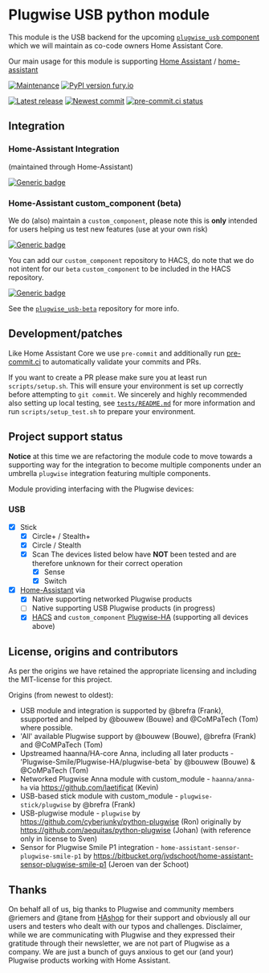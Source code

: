# Plugwise USB python module

This module is the USB backend for the upcoming [`plugwise_usb` component](https://github.com/home-assistant/core/tree/dev/homeassistant/components/plugwise_usb) which we will maintain as co-code owners Home Assistant Core.

Our main usage for this module is supporting [Home Assistant](https://www.home-assistant.io) / [home-assistant](http://github.com/home-assistant/core/)

[![Maintenance](https://img.shields.io/badge/Maintained%3F-yes-green.svg)](https://github.com/plugwise)
[![PyPI version fury.io](https://badge.fury.io/py/plugwise_usb.svg)](https://pypi.python.org/pypi/plugwise_usb/)

[![Latest release](https://github.com/plugwise/python-plugwise-usb/workflows/Latest%20release/badge.svg)](https://github.com/plugwise/python-plugwise-usb/actions)
[![Newest commit](https://github.com/plugwise/python-plugwise-usb/workflows/Latest%20commit/badge.svg)](https://github.com/plugwise/python-plugwise-usb/actions)
[![pre-commit.ci status](https://results.pre-commit.ci/badge/github/plugwise/python-plugwise-usb/main.svg)](https://results.pre-commit.ci/latest/github/plugwise/python-plugwise-usb/main)

## Integration

### Home-Assistant Integration

(maintained through Home-Assistant)

[![Generic badge](https://img.shields.io/badge/HA%20core-no-red.svg)](https://github.com/home-assistant/core/tree/dev/homeassistant/components/plugwise_usb)

### Home-Assistant custom_component (beta)

We do (also) maintain a `custom_component`, please note this is **only** intended for users helping us test new features (use at your own risk)

[![Generic badge](https://img.shields.io/github/v/release/plugwise/plugwise_usb-beta)](https://github.com/plugwise/plugwise_usb-beta)

You can add our `custom_component` repository to HACS, do note that we do not intent for our `beta` `custom_component` to be included in the HACS repository.

[![Generic badge](https://img.shields.io/badge/HACS-add%20our%20repo-yellow.svg)](https://github.com/plugwise/plugwise_usb-beta)

See the [`plugwise_usb-beta`](https://github.com/plugwise/plugwise_usb-beta) repository for more info.

## Development/patches

Like Home Assistant Core we use `pre-commit` and additionally run [pre-commit.ci](http://pre-commit.ci) to automatically validate your commits and PRs.

If you want to create a PR please make sure you at least run `scripts/setup.sh`. This will ensure your environment is set up correctly before attempting to `git commit`. We sincerely and highly recommended also setting up local testing, see [`tests/README.md`](https://github.com/plugwise/python-plugwise-usb/blob/main/tests/README.md) for more information and run `scripts/setup_test.sh` to prepare your environment.

## Project support status

**Notice** at this time we are refactoring the module code to move towards a supporting way for the integration to become multiple components under an umbrella `plugwise` integration featuring multiple components.

Module providing interfacing with the Plugwise devices:

### USB

- [x] Stick
  - [x] Circle+ / Stealth+
  - [x] Circle / Stealth
  - [x] Scan
  The devices listed below have **NOT** been tested and are therefore unknown for their correct operation
    - [x] Sense
    - [x] Switch

- [x] [Home-Assistant](https://home-assistant.io) via
  - [x] Native supporting networked Plugwise products
  - [ ] Native supporting USB Plugwise products (in progress)
  - [x] [HACS](https://hacs.xyz) and `custom_component` [Plugwise-HA](https://github.com/plugwise/plugwise_usb-beta/) (supporting all devices above)

## License, origins and contributors

As per the origins we have retained the appropriate licensing and including the MIT-license for this project.

Origins (from newest to oldest):

- USB module and integration is supported by @brefra (Frank), ssupported and helped by @bouwew (Bouwe) and @CoMPaTech (Tom) where possible.
- 'All' available Plugwise support by @bouwew (Bouwe), @brefra (Frank) and @CoMPaTech (Tom)
- Upstreamed haanna/HA-core Anna, including all later products - 'Plugwise-Smile/Plugwise-HA/plugwise-beta` by @bouwew (Bouwe) & @CoMPaTech (Tom)
- Networked Plugwise Anna module with custom_module - `haanna/anna-ha` via <https://github.com/laetificat> (Kevin)
- USB-based stick module with custom_module - `plugwise-stick/plugwise` by @brefra (Frank)
- USB-plugwise module - `plugwise` by <https://github.com/cyberjunky/python-plugwise> (Ron) originally by <https://github.com/aequitas/python-plugwise> (Johan) (with reference only in license to Sven)
- Sensor for Plugwise Smile P1 integration - `home-assistant-sensor-plugwise-smile-p1` by <https://bitbucket.org/jvdschoot/home-assistant-sensor-plugwise-smile-p1> (Jeroen van der Schoot)

## Thanks

On behalf all of us, big thanks to Plugwise and community members @riemers and @tane from [HAshop](https://hashop.nl) for their support and obviously all our users and testers who dealt with our typos and challenges. Disclaimer, while we are communicating with Plugwise and they expressed their gratitude through their newsletter, we are not part of Plugwise as a company. We are just a bunch of guys anxious to get our (and your) Plugwise products working with Home Assistant.

